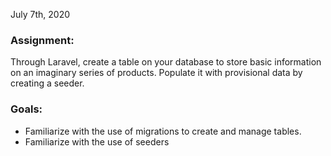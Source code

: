 July 7th, 2020

### Assignment:
Through Laravel, create a table on your database to store basic information on an imaginary series of products. Populate it with provisional data by creating a seeder.

### Goals:
- Familiarize with the use of migrations to create and manage tables.
- Familiarize with the use of seeders
